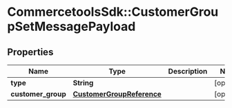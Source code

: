 # CommercetoolsSdk::CustomerGroupSetMessagePayload

## Properties
Name | Type | Description | Notes
------------ | ------------- | ------------- | -------------
**type** | **String** |  | [optional] 
**customer_group** | [**CustomerGroupReference**](CustomerGroupReference.md) |  | [optional] 

